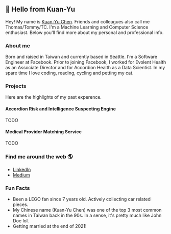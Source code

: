 ## 👋 Hello from Kuan-Yu

Hey! My name is [Kuan-Yu Chen](https://translate.google.com/?sl=en&tl=en&text=Kuan-Yu%20Chen&op=translate). Friends and colleagues also call me Thomas/Tommy/TC. I'm a Machine Learning and Computer Science enthusiast. Below you'll find more about my personal and professional info.

### About me

Born and raised in Taiwan and currently based in Seattle. I'm a Software Engineer at Facebook. Prior to joining Facebook, I worked for Evolent Health as an Associate Director and for Accordion Health as a Data Scientist. In my spare time I love coding, reading, cycling and petting my cat.

### Projects

Here are the highlights of my past experence.

#### Accordion Risk and Intelligence Suspecting Engine

TODO

#### Medical Provider Matching Service

TODO

### Find me around the web 🌎

- [LinkedIn](https://www.linkedin.com/in/ky-chen/)
- [Medium](https://medium.com/@thomas.kyc)

### Fun Facts

- Been a LEGO fan since 7 years old. Actively collecting car related pieces.
- My Chinese name (Kuan-Yu Chen) was one of the top 3 most common names in Taiwan back in the 90s. In a sense, it's pretty much like John Doe lol.
- Getting married at the end of 2021!
